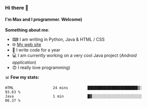 ### Hi there 👋
#### I'm Max and I programmer. Welcome)

**Something about me**:
- ⌨ I am writing in Python, Java & HTML / CSS
- 🌐 [My web site](https://merive.herokuapp.com/)
- 🎈 I write code for a year
- 💻 I am currently working on a very cool Java project (*Android application*)
- 😍 I really love programming)

📊 **Few my stats:**
<!--START_SECTION:waka-->
```text
HTML                  24 mins         ███████████████████████▒░   93.63 % 
Java                  1 min           █▓░░░░░░░░░░░░░░░░░░░░░░░   06.37 % 
```
<!--END_SECTION:waka-->
